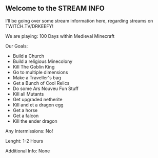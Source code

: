 ## Welcome to the STREAM INFO

I'll be going over some stream information here, regarding streams on TWITCH.TV/DRKEEFY!

We are playing: 100 Days within Medieval Minecraft

Our Goals:
- Build a Church
- Build a religious Minecolony
- Kill The Goblin King
- Go to multiple dimensions
- Make a Traveller's bag
- Get a Bunch of Cool Relics
- Do some Ars Nouveu Fun Stuff
- Kill all Mutants
- Get upgraded netherite
- Kill and et a dragon egg
- Get a horse
- Get a falcon
- Kill the ender dragon

Any Intermissions:
No!

Lenght: 1-2 Hours

Additional Info: None

